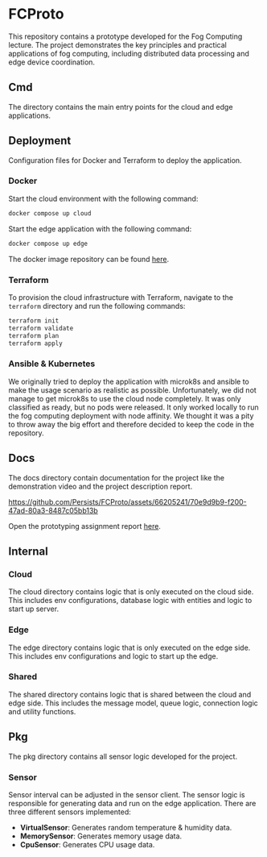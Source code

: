 # FCProto

This repository contains a prototype developed for the Fog Computing lecture. The project demonstrates the key principles and practical applications of fog computing, including distributed data processing and edge device coordination.

## Cmd 
The directory contains the main entry points for the cloud and edge applications.

## Deployment
Configuration files for Docker and Terraform to deploy the application.

### Docker
Start the cloud environment with the following command:
```bash
docker compose up cloud
```

Start the edge application with the following command:
```bash
docker compose up edge
```

The docker image repository can be found [here](https://hub.docker.com/repository/docker/codinggandalf/fog-computing/general).

### Terraform
To provision the cloud infrastructure with Terraform, navigate to the `terraform` directory and run the following commands:
```bash
terraform init
terraform validate
terraform plan
terraform apply
```
### Ansible & Kubernetes
We originally tried to deploy the application with microk8s and ansible to make the usage scenario as realistic as possible. Unfortunately, we did not manage to get microk8s to use the cloud node completely. 
It was only classified as ready, but no pods were released. It only worked locally to run the fog computing deployment with node affinity. We thought it was a pity to throw away the big effort and therefore decided to keep the code in the repository. 

## Docs
The docs directory contain documentation for the project like the demonstration video and the project description report.


https://github.com/Persists/FCProto/assets/66205241/70e9d9b9-f200-47ad-80a3-8487c05bb13b

Open the prototyping assignment report [here](./docs/prototyping_assignment_report.pdf).


## Internal
### Cloud
The cloud directory contains logic that is only executed on the cloud side. This includes env configurations, database logic with entities and logic to start up server.

### Edge
The edge directory contains logic that is only executed on the edge side. This includes env configurations and logic to start up the edge.

### Shared
The shared directory contains logic that is shared between the cloud and edge side. This includes the message model, queue logic, connection logic and utility functions.

## Pkg
The pkg directory contains all sensor logic developed for the project.

### Sensor
Sensor interval can be adjusted in the sensor client. 
The sensor logic is responsible for generating data and run on the edge application. There are three different sensors implemented:
- **VirtualSensor**: Generates random temperature & humidity data.
- **MemorySensor**: Generates memory usage data.
- **CpuSensor**: Generates CPU usage data.
